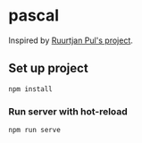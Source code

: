 # pascal

Inspired by [Ruurtjan Pul's project](https://pascal.ruurtjan.com/).

## Set up project
```
npm install
```

### Run server with hot-reload
```
npm run serve
```

